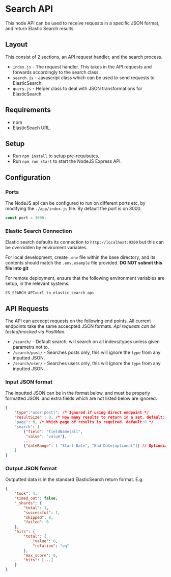 # Search API

This node API can be used to receive requests in a specific JSON format, and return Elastic Search results.

## Layout
This consist of 2 sections, an API request handler, and the search process.
+ `index.js` - The request handler. This takes in the API requests and forwards accordingly to the search class. 
+ `search.js` - Javascript class which can be used to send requests to ElasticSearch.  
+ `query.js` - Helper class to deal with JSON transformations for ElasticSearch.

## Requirements
+ npm
+ ElasticSeach URL. 

## Setup 
+ Run `npm install` to setup pre-requisutes.
+ Run `npm run start` to start the NodeJS Express API. 

## Configuration
### Ports
The NodeJS api can be configured to run on different ports etc, by modifying the `./app/index.js` file. By default the port is on 3000.
```javascript 
const port = 3000;
```
### Elastic Search Connection
Elastic search defaults its connection to `http://localhost:9200` but this can be overridden by enviroment variables.

For local development, create `.env` file within the base directory, and its contents should match the `.env.example` file provided. **DO NOT submit this file into git**

For remote deployment, ensure that the following environment variables are setup, in the relevant systems. 
```
ES_SEARCH_API=url_to_elastic_search_api
```


## API Requests
The API can accecpt requests on the following end points. All current endpoints take the same accecpted JSON formats. *Api requests can be tested/mocked via PostMan.*
+ `/search/` - Default search, will search on all indexs/types unless given parametrs not to. 
+ `/search/post/` - Searches posts only, this will ignore the `type` from any inputted JSON.  
+ `/search/user/` - Searches users only, this will ignore the `type` from any inputted JSON.



### Input JSON format
The inputted JSON can be in the format below, and must be properly formatted JSON. and extra fields which are not listed below are ignored. 
```JSON
{
    "type":"user|post|", /* Ignored if using direct endpoint */
    "resultSize" : 0, /* How many results to return in a set. default:10 */
    "page": 0, /* Which page of results is required. default:0 */
    "search": [
        {"field": "fieldName|all",
         "value": "value"},
        ...
        {"dateRange": [ "Start Date", "End Date|optional"]} // Optionial for Post search. End date can be ommited for open ended date range. 
    ]
}
```
### Output JSON format
Outputted data is in the standard ElasticSearch return format. E.g.
```JSON
{
    "took": 4,
    "timed_out": false,
    "_shards": {
        "total": 1,
        "successful": 1,
        "skipped": 0,
        "failed": 0
    },
    "hits": {
        "total": {
            "value": 0,
            "relation": "eq"
        },
        "max_score": 0,
        "hits": [...]
    }
}
```